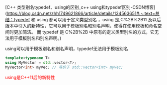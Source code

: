 [C++ 类型别名typedef、using的区别_c++ using和typedef区别-CSDN博客](https://blog.csdn.net/zhh1749621866/article/details/134563651#:~:text=总结：typedef 和 using 都可以用于定义类型别名 ，using 是,C%2B%2B11 及以后版本中引入的新特性，它可以用于模板别名和别名声明，使得在使用模板和命名空间时更加简洁。 而 typedef 是 C%2B%2B 中原有的定义类型别名的方式，它无法用于模板别名和别名声明。)

using可以用于模板别名和别名声明，typedef无法用于模板别名

```c++
template<typename T>
using MyVector = std::vector<T>;
MyVector<int> myVec; // 等价于 std::vector<int> myVec;

```

<font color='red'>using是C++11后的新特性</font>
